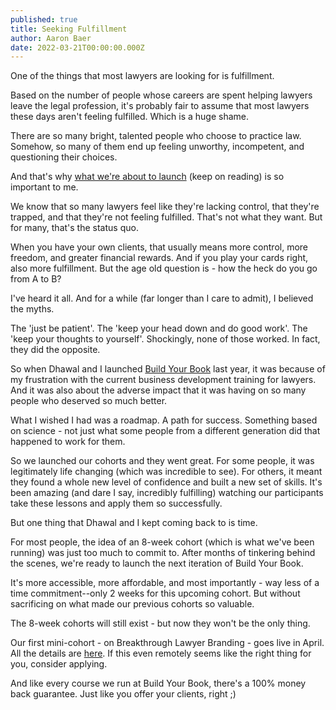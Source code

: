 ```yaml
---
published: true
title: Seeking Fulfillment
author: Aaron Baer
date: 2022-03-21T00:00:00.000Z
---
```

One of the things that most lawyers are looking for is fulfillment.

Based on the number of people whose careers are spent helping lawyers leave the legal profession, it's probably fair to assume that most lawyers these days aren't feeling fulfilled. Which is a huge shame.

There are so many bright, talented people who choose to practice law. Somehow, so many of them end up feeling unworthy, incompetent, and questioning their choices.

And that's why [what we're about to launch](https://maven.com/build-your-book) (keep on reading) is so important to me.

We know that so many lawyers feel like they're lacking control, that they're trapped, and that they're not feeling fulfilled. That's not what they want. But for many, that's the status quo.

When you have your own clients, that usually means more control, more freedom, and greater financial rewards. And if you play your cards right, also more fulfillment. But the age old question is - how the heck do you go from A to B?

I've heard it all. And for a while (far longer than I care to admit), I believed the myths.

The 'just be patient'. The 'keep your head down and do good work'. The 'keep your thoughts to yourself'. Shockingly, none of those worked. In fact, they did the opposite.

So when Dhawal and I launched [Build Your Book](https://buildyourbook.org/) last year, it was because of my frustration with the current business development training for lawyers. And it was also about the adverse impact that it was having on so many people who deserved so much better.

What I wished I had was a roadmap. A path for success. Something based on science - not just what some people from a different generation did that happened to work for them.

So we launched our cohorts and they went great. For some people, it was legitimately life changing (which was incredible to see). For others, it meant they found a whole new level of confidence and built a new set of skills. It's been amazing (and dare I say, incredibly fulfilling) watching our participants take these lessons and apply them so successfully.

But one thing that Dhawal and I kept coming back to is time. 

For most people, the idea of an 8-week cohort (which is what we've been running) was just too much to commit to. After months of tinkering behind the scenes, we're ready to launch the next iteration of Build Your Book.

It's more accessible, more affordable, and most importantly - way less of a time commitment--only 2 weeks for this upcoming cohort. But without sacrificing on what made our previous cohorts so valuable.

The 8-week cohorts will still exist - but now they won't be the only thing.

Our first mini-cohort - on Breakthrough Lawyer Branding - goes live in April. All the details are [here](https://maven.com/build-your-book). If this even remotely seems like the right thing for you, consider applying.

And like every course we run at Build Your Book, there's a 100% money back guarantee. Just like you offer your clients, right ;)

